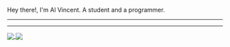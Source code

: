 Hey there!, I'm Al Vincent. A student and a programmer.
<hr>
<hr>
<a href="https://github.com/anuraghazra/github-readme-stats">
  <img align="center" src="https://github-readme-stats.vercel.app/api?username=eeyvee-0x4d&show_icons=true&theme=react">
</a>
<a href="https://github.com/anuraghazra/github-readme-stats">
  <img align="center" src="https://github-readme-stats.vercel.app/api/top-langs/?username=eeyvee-0x4d&layout=compact">
</a>
